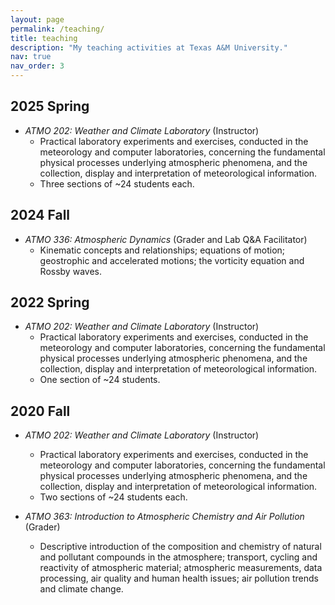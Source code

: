 ```yaml
---
layout: page
permalink: /teaching/
title: teaching
description: "My teaching activities at Texas A&M University."
nav: true
nav_order: 3
---
```


## 2025 Spring

- *ATMO 202: Weather and Climate Laboratory* (Instructor)
    - Practical laboratory experiments and exercises, conducted in the meteorology and computer laboratories, concerning the fundamental physical processes underlying atmospheric phenomena, and the collection, display and interpretation of meteorological information.
    - Three sections of ~24 students each.

## 2024 Fall

- *ATMO 336: Atmospheric Dynamics* (Grader and Lab Q&A Facilitator)
    - Kinematic concepts and relationships; equations of motion; geostrophic and accelerated motions; the vorticity equation and Rossby waves.

## 2022 Spring

- *ATMO 202: Weather and Climate Laboratory* (Instructor)
    - Practical laboratory experiments and exercises, conducted in the meteorology and computer laboratories, concerning the fundamental physical processes underlying atmospheric phenomena, and the collection, display and interpretation of meteorological information.
    - One section of ~24 students.

## 2020 Fall

- *ATMO 202: Weather and Climate Laboratory* (Instructor)
    - Practical laboratory experiments and exercises, conducted in the meteorology and computer laboratories, concerning the fundamental physical processes underlying atmospheric phenomena, and the collection, display and interpretation of meteorological information.
    - Two sections of ~24 students each.

- *ATMO 363: Introduction to Atmospheric Chemistry and Air Pollution* (Grader)
    - Descriptive introduction of the composition and chemistry of natural and pollutant compounds in the atmosphere; transport, cycling and reactivity of atmospheric material; atmospheric measurements, data processing, air quality and human health issues; air pollution trends and climate change.
